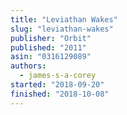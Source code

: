 ```yaml
---
title: "Leviathan Wakes"
slug: "leviathan-wakes"
publisher: "Orbit"
published: "2011"
asin: "0316129089"
authors:
  - james-s-a-corey
started: "2018-09-20"
finished: "2018-10-08"
---
```

